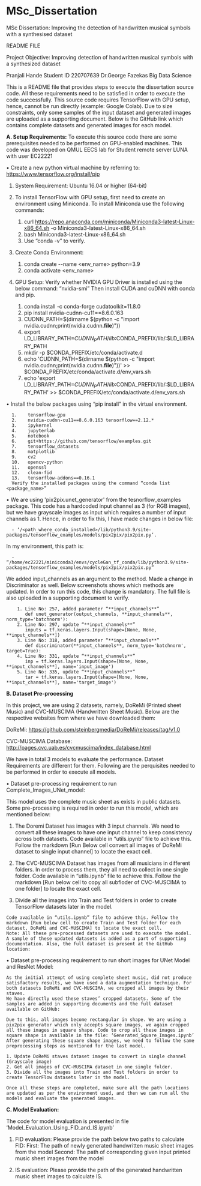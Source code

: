 # MSc_Dissertation
MSc Dissertation: Improving the detection of handwritten musical symbols with a synthesised dataset

README FILE

Project Objective: Improving detection of handwritten musical symbols with a synthesized dataset

Pranjali Hande
Student ID 220707639
Dr.George Fazekas
Big Data Science

This is a README file that provides steps to execute the dissertation source code. All these requirements need to be satisfied in order to execute the code successfully. This source code requires TensorFlow with GPU setup, hence, cannot be run directly (example: Google Colab). 
Due to size constraints, only some samples of the input dataset and generated images are uploaded as a supporting document. Below is the GitHub link which contains complete datasets and generated images for each model. 


**A.	Setup Requirements:**
To execute this source code there are some prerequisites needed to be performed on GPU-enabled machines. This code was developed on QMUL EECS lab for Student remote server LUNA with user EC22221

•	Create a new python virtual machine by referring to: https://www.tensorflow.org/install/pip

1.	System Requirement: Ubuntu 16.04 or higher (64-bit)
2.	To install TensorFlow with GPU setup, first need to create an environment using Miniconda. To install Miniconda use the following commands:
   
      1. curl https://repo.anaconda.com/miniconda/Miniconda3-latest-Linux-x86_64.sh -o Miniconda3-latest-Linux-x86_64.sh
      2. bash Miniconda3-latest-Linux-x86_64.sh
      3. Use “conda -v” to verify.
  	
3.	Create Conda Environment:
       1. conda create --name <env_name> python=3.9
       2. conda activate <env_name>
	
4.  GPU Setup:
    Verify whether NVIDIA GPU Driver is installed using the below command: “nvidia-smi”
    Then install CUDA and cuDNN with conda and pip.
    
      1. conda install -c conda-forge cudatoolkit=11.8.0
      2. pip install nvidia-cudnn-cu11==8.6.0.163
      3. CUDNN_PATH=$(dirname $(python -c "import nvidia.cudnn;print(nvidia.cudnn.__file__)"))
      4. export LD_LIBRARY_PATH=$CUDNN_PATH/lib:$CONDA_PREFIX/lib/:$LD_LIBRARY_PATH
      5. mkdir -p $CONDA_PREFIX/etc/conda/activate.d
      6. echo 'CUDNN_PATH=$(dirname $(python -c "import nvidia.cudnn;print(nvidia.cudnn.__file__)"))' >> $CONDA_PREFIX/etc/conda/activate.d/env_vars.sh
      7. echo 'export LD_LIBRARY_PATH=$CUDNN_PATH/lib:$CONDA_PREFIX/lib/:$LD_LIBRARY_PATH' >> $CONDA_PREFIX/etc/conda/activate.d/env_vars.sh


•	Install the below packages using “pip install” in the virtual environment.

      1.	tensorflow-gpu
      2.	nvidia-cudnn-cu11==8.6.0.163 tensorflow==2.12.*
      3.	ipykernel
      4.	jupyterlab
      5.	notebook
      6.	git+https://github.com/tensorflow/examples.git
      7.	tensorflow_datasets
      8.	matplotlib
      9.	cv2
      10.	opencv-python
      11.	openssl
      12.	clean-fid
      13.	tensorflow-addons==0.16.1
      Verify the installed packages using the command “conda list <package_name>”


•	We are using 'pix2pix.unet_generator' from the tesnorflow_examples package. This code has a hardcoded input channel as 3 (for RGB images), but we have grayscale images as input which requires a number of input channels as 1.  Hence, in order to fix this, I have made changes in below file:

      - ‘/<path_where_conda_installed>/lib/python3.9/site-packages/tensorflow_examples/models/pix2pix/pix2pix.py’.
  
In my environment, this path is:

      - “/home/ec22221/miniconda3/envs/cycleGan_tf_conda/lib/python3.9/site-packages/tensorflow_examples/models/pix2pix/pix2pix.py”

We added input_channels as an argument to the method. Made a change in Discriminator as well. Below screenshots shows which methods are updated. In order to run this code, this change is mandatory. The full file is also uploaded in a supporting document to verify.

        1. Line No: 257, added parameter “**input_channels**”
           def unet_generator(output_channels, **input_channels**, norm_type='batchnorm'):
        2. Line No: 297, update “**input_channels**”
           inputs = tf.keras.layers.Input(shape=[None, None, **input_channels**])
        3. Line No: 318, added parameter “**input_channels**”
           def discriminator(**input_channels**, norm_type='batchnorm', target=True):
        4. Line No: 331, update “**input_channels**”
           inp = tf.keras.layers.Input(shape=[None, None, **input_channels**], name='input_image')
        5. Line No: 335, update “**input_channels**”
           tar = tf.keras.layers.Input(shape=[None, None, **input_channels**], name='target_image')
      


**B.	Dataset Pre-processing**

In this project, we are using 2 datasets, namely, DoReMi (Printed sheet Music) and CVC-MUSCIMA (Handwritten Sheet Music). Below are the respective websites from where we have downloaded them:

DoReMi: https://github.com/steinbergmedia/DoReMi/releases/tag/v1.0

CVC-MUSCIMA Database: http://pages.cvc.uab.es/cvcmuscima/index_database.html

We have in total 3 models to evaluate the performance. Dataset Requirements are different for them. Following are the perquisites needed to be performed in order to execute all models.

•	Dataset pre-processing requirement to run Complete_Images_UNet_model:

  This model uses the complete music sheet as exists in public datasets. Some pre-processing is required in order to run this model, which are mentioned below:

  1.	The Doremi Dataset has images with 3 input channels. We need to convert all these images to have one input channel to keep consistency across both datasets.
      Code available in “utils.ipynb” file to achieve this. Follow the markdown [Run Below cell convert all images of DoReMi dataset to single input channel] to locate the exact cell.
      
  2. The CVC-MUSCIMA Dataset has images from all musicians in different folders. In order to process them, they all need to collect in one single folder. 
     Code available in “utils.ipynb” file to achieve this. Follow the markdown [Run below cell to copy all subfloder of CVC-MUSCIMA to one folder] to locate the exact cell.

  3. Divide all the images into Train and Test folders in order to create TensorFlow datasets later in the model.

    Code available in “utils.ipynb” file to achieve this. Follow the markdown [Run below cell to create Train and Test folder for each dataset, DoReMi and CVC-MUSCIMA] to locate the exact cell.
    Note: All these pre-processed datasets are used to execute the model. A sample of these updated datasets is added as a part of supporting documentation. Also, the full dataset is present at the GitHub location: 

•	Dataset pre-processing requirement to run short images for UNet Model and ResNet Model:

    As the initial attempt of using complete sheet music, did not produce satisfactory results, we have used a data augmentation technique. For both datasets DoReMi and CVC-MUSCIMA, we cropped all images by their staves. 
    We have directly used these staves’ cropped datasets. Some of the samples are added in supporting documents and the full dataset available on GitHub: 

    Due to this, all images become rectangular in shape. We are using a pix2pix generator which only accepts square images, we again cropped all these images in square shape. Code to crop all these images in square shape is available in the file: ‘Generated_Square_Images.ipynb’
    After generating these square shape images, we need to follow the same preprocessing steps as mentioned for the last model.

    1. Update DoReMi staves dataset images to convert in single channel (Grayscale image)
    2. Get all images of CVC-MUSCIMA dataset in one single folder.
    3. Divide all the images into Train and Test folders in order to create TensorFlow datasets later in the model.

    Once all these steps are completed, make sure all the path locations are updated as per the environment used, and then we can run all the models and evaluate the generated images.


**C.	Model Evaluation:**

  The code for model evaluation is presented in file ‘Model_Evaluation_Using_FID_and_IS.ipynb’
  
  1.	FID evaluation: Please provide the path below two paths to calculate FID:
  First: The path of newly generated handwritten music sheet images from the model
  Second: The path of corresponding given input printed music sheet images from the model

  3.	IS evaluation: Please provide the path of the generated handwritten music sheet images to calculate IS.



